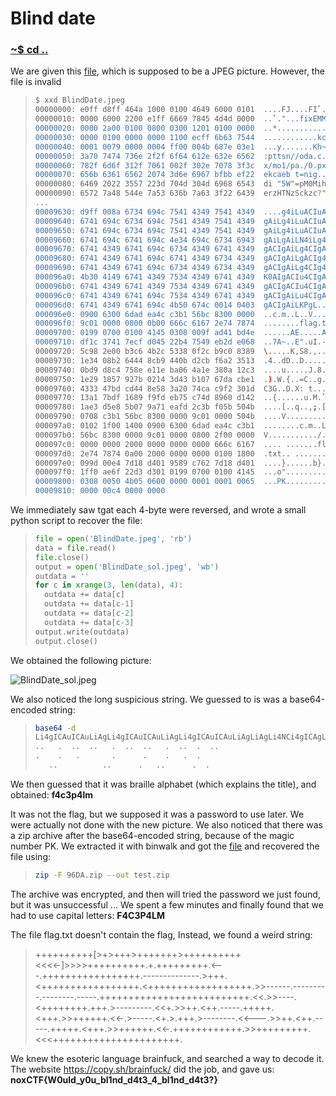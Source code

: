 # Blind date

### [~$ cd ..](../)

We are given this [file](BlinDate.jpeg), which is supposed to be a JPEG picture.
However, the file is invalid

> ```sh
>$ xxd BlindDate.jpeg
>00000000: e0ff d8ff 464a 1000 0100 4649 6000 0101  ....FJ....FI`...
>00000010: 0000 6000 2200 e1ff 6669 7845 4d4d 0000  ..`."...fixEMM..
>00000020: 0000 2a00 0100 0800 0300 1201 0100 0000  ..*.............
>00000030: 0000 0100 0000 0000 1100 ecff 6b63 7544  ............kcuD
>00000040: 0001 0079 0000 0004 ff00 004b 687e 03e1  ...y.......Kh~..
>00000050: 3a70 7474 736e 2f2f 6f64 612e 632e 6562  :pttsn//oda.c.eb
>00000060: 782f 6d6f 312f 7061 002f 302e 7078 3f3c  x/mo1/pa./0.px?<
>00000070: 656b 6361 6562 2074 3d6e 6967 bfbb ef22  ekcaeb t=nig..."
>00000080: 6469 2022 3557 223d 704d 304d 6968 6543  di "5W"=pM0MiheC
>00000090: 6572 7a48 544e 7a53 636b 7a63 3f22 6439  erzHTNzSckzc?"d9
> ...
>00009630: d9ff 008a 6734 694c 7541 4349 7541 4349  ....g4iLuACIuACI
>00009640: 6741 694c 6734 694c 7541 4349 7541 4349  gAiLg4iLuACIuACI
>00009650: 6741 694c 6734 694c 7541 4349 7541 4349  gAiLg4iLuACIuACI
>00009660: 6741 694c 6741 694c 4e34 694c 6734 6943  gAiLgAiLN4iLg4iC
>00009670: 6741 4349 6741 694c 6734 4349 6741 4349  gACIgAiLg4CIgACI
>00009680: 6741 4349 6741 694c 6741 4349 6734 4349  gACIgAiLgACIg4CI
>00009690: 6741 4349 6741 694c 6734 4349 6734 4349  gACIgAiLg4CIg4CI
>000096a0: 4b30 4149 6741 4349 7534 4349 6741 4349  K0AIgACIu4CIgACI
>000096b0: 6741 4349 6741 4349 7534 4349 6741 4349  gACIgACIu4CIgACI
>000096c0: 6741 4349 6741 694c 7534 4349 6741 4349  gACIgAiLu4CIgACI
>000096d0: 6741 4349 6741 694c 4b50 674c 0014 0403  gACIgAiLKPgL....
>000096e0: 0900 6300 6dad ea4c c3b1 56bc 8300 0000  ..c.m..L..V.....
>000096f0: 9c01 0000 0800 0b00 666c 6167 2e74 7874  ........flag.txt
>00009700: 0199 0700 0100 4145 0308 009f ad41 bd4e  ......AE.....A.N
>00009710: df1c 3741 7ecf d045 22b4 7549 eb2d e068  ..7A~..E".uI.-.h
>00009720: 5c98 2e00 b3c6 4b2c 5338 0f2c b9c0 8389  \.....K,S8.,....
>00009730: 1e34 08b2 6444 8cb9 440b d2cb f6a2 3513  .4..dD..D.....5.
>00009740: 0bd9 d8c4 758e e11e ba06 4a1e 380a 12c3  ....u.....J.8...
>00009750: 1e29 1857 927b 0214 3d43 b107 67da cbe1  .).W.{..=C..g...
>00009760: 4333 47bd cd44 8e58 3a20 74ca c9f2 301d  C3G..D.X: t...0.
>00009770: 13a1 7bdf 1689 f9fd eb75 c74d 8960 d142  ..{......u.M.`.B
>00009780: 1ae3 d5e8 5b07 9a71 eafd 2c3b f05b 504b  ....[..q..,;.[PK
>00009790: 0708 c3b1 56bc 8300 0000 9c01 0000 504b  ....V.........PK
>000097a0: 0102 1f00 1400 0900 6300 6dad ea4c c3b1  ........c.m..L..
>000097b0: 56bc 8300 0000 9c01 0000 0800 2f00 0000  V.........../...
>000097c0: 0000 0000 2000 0000 0000 0000 666c 6167  .... .......flag
>000097d0: 2e74 7874 0a00 2000 0000 0000 0100 1800  .txt.. .........
>000097e0: 099d 00e4 7d18 d401 9589 c762 7d18 d401  ....}......b}...
>000097f0: 1ff0 ae6f 22d3 d301 0199 0700 0100 4145  ...o".........AE
>00009800: 0308 0050 4b05 0600 0000 0001 0001 0065  ...PK..........e
>00009810: 0000 00c4 0000 0000
> ```


We immediately saw tgat each 4-byte were reversed, and wrote a small python
script to recover the file:

> ```python
>file = open('BlindDate.jpeg', 'rb')
>data = file.read()
>file.close()
>output = open('BlindDate_sol.jpeg', 'wb')
>outdata = ''
>for c in xrange(3, len(data), 4):
>	outdata += data[c]
>	outdata += data[c-1]
>	outdata += data[c-2]
>	outdata += data[c-3]
>output.write(outdata)
>output.close()
> ```

We obtained the following picture:

![BlindDate_sol.jpeg](BlindDate.jpeg)

We also noticed the long suspicious string. We guessed to is was a base64-encoded string:

> ```sh
>base64 -d 
>Li4gICAuICAuLiAgLi4gICAuICAuLiAgLi4gICAuICAuLiAgLiAgLi4NCi4gICAgLiAgIC4gICAgICAgLiAgICAgIC4gICAgLiAgIC4gIC4gIA0KICAgIC4uICAgICAgICAgIC4uICAgICAgLiAgIC4uICAgICAgLiAgLgPK
>..   .  ..  ..   .  ..  ..   .  ..  .  ..
>.    .   .       .      .    .   .  .  
>    ..          ..      .   ..      .  .
> ```

We then guessed that it was braille alphabet (which explains the title), and obtained: **f4c3p4lm**

It was not the flag, but we supposed it was a password to use later. We were actually not done with the new
picture. We also noticed that there was a zip archive after the base64-encoded string, because of the magic number PK.
We extracted it with binwalk and got the [file](flag.zip) and recovered the file using:

> ```sh
>zip -F 96DA.zip --out test.zip
> ```

The archive was encrypted, and then will tried the password we just found, but it was unsuccessful ... We spent a few minutes and finally found
that we had to use capital letters: **F4C3P4LM**

The file flag.txt doesn't contain the flag, Instead, we found a weird string:

> ++++++++++[>+>+++>+++++++>++++++++++<<<<-]>>>>++++++++++.+.+++++++++.<---.+++++++++++++++++.--------------.>+++.<+++++++++++++++++.<++++++++++++++++++.>>------.---------.--------.-----.++++++++++++++++++++++++++.<<.>>----.<++++++++.+++.>---------.<<+.>>++.<++.-----.+++++.<+++.>>++++++.<<-.>-----.<+.>.+++.>--------.<<---.>>++.<++.-----.+++++.<+++.>>++++++.<<-.++++++++++++.>>+++++++++.<<<++++++++++++++++++++++.

We knew the esoteric language brainfuck, and searched a way to decode it. The website https://copy.sh/brainfuck/ did the job, and gave us: **noxCTF{W0uld_y0u_bl1nd_d4t3_4_bl1nd_d4t3?}**
